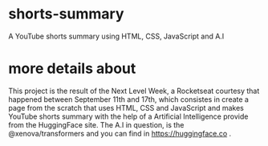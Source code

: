 # shorts-summary
A YouTube shorts summary using HTML, CSS, JavaScript and A.I 

# more details about
This project is the result of the Next Level Week, a Rocketseat courtesy that happened between September 11th and 17th, which consistes in create a page from the scratch that uses HTML, CSS and JavaScript and makes YouTube shorts summary with the help of a Artificial Intelligence provide from the HuggingFace site. 
The A.I in question, is the @xenova/transformers and you can find in https://huggingface.co .